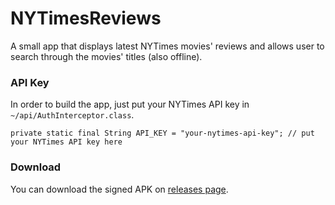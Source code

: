 # NYTimesReviews

A small app that displays latest NYTimes movies' reviews and allows user to search through the movies' titles (also offline).

### API Key

In order to build the app, just put your NYTimes API key in `~/api/AuthInterceptor.class`.
```
private static final String API_KEY = "your-nytimes-api-key"; // put your NYTimes API key here
```

### Download

You can download the signed APK on [releases page](https://github.com/kuznikowski/NYTimesReviews/releases).
